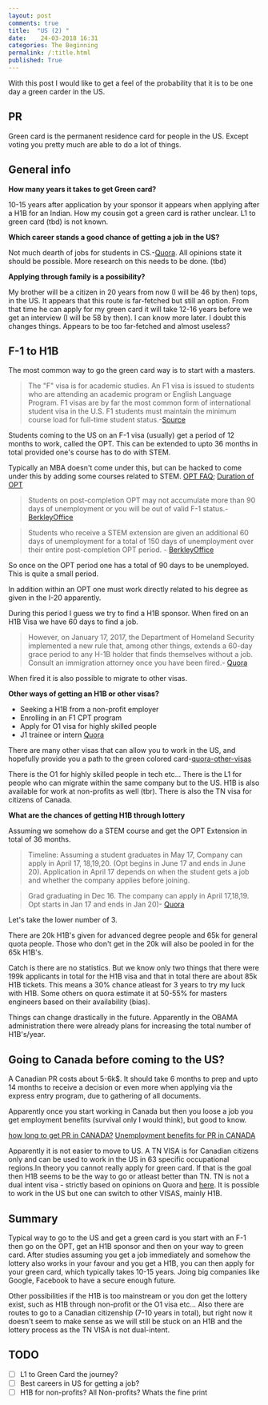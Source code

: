 ```yaml
---
layout: post
comments: true
title:  "US (2) "
date:    24-03-2018 16:31
categories: The Beginning
permalink: /:title.html
published: True
---
```


With this post I would like to get a feel of the probability that it
is to be one day a green carder in the US.

## PR

Green card is the permanent residence card for people in the
US. Except voting you pretty much are able to do a lot of things.

## General info

**How many years it takes to get Green card?** 

10-15 years after application by your sponsor it appears when applying
after a H1B for an Indian. How my cousin got a green card is rather
unclear. L1 to green card (tbd) is not known.

**Which career stands a good chance of getting a job in the US?**

Not much dearth of jobs for students in CS.-[Quora](https://www.quora.com/What-is-the-scope-for-jobs-in-USA-after-MS-in-CS). All opinions
state it should be possible. More research on this needs to be done. (tbd)

**Applying through family is a possibility?**

My brother will be a citizen in 20 years from now (I will be 46 by then) tops,
in the US. It appears that this route is far-fetched but still an
option. From that time he can apply for my green card it will take
12-16 years before we get an interview (I will be 58 by then). I can
know more later. I doubt this changes things. Appears to be too
far-fetched and almost useless?


## F-1 to H1B

The most common way to go the green card way is to start with a
masters.

>The "F" visa is for academic studies. An F1 visa is issued to
>students who are attending an academic program or English Language
>Program. F1 visas are by far the most common form of international
>student visa in the U.S. F1 students must maintain the minimum course
>load for full-time student status.-[Source](https://www.internationalstudent.com/study_usa/preparation/student-visa/)

Students coming to the US on an F-1 visa (usually) get a period of 12
months to work, called the OPT. This can be extended to upto 36 months
in total provided one's course has to do with STEM. 

Typically an MBA doesn't come under this, but can be hacked to come
under this by adding some courses related to STEM. [OPT FAQ](http://www.dartmouth.edu/~ovis/updates/f1/optfaqs.html);
[Duration of OPT](https://www.quora.com/Does-MBA-come-under-STEM-What-is-the-OPT-period-for-STEM)

>Students on post-completion OPT may not accumulate more than 90 days
>of unemployment or you will be out of valid F-1 status.-
>[BerkleyOffice](https://internationaloffice.berkeley.edu/students/employment/opt/unemployment)

>Students who receive a STEM extension are given an additional 60 days
>of unemployment for a total of 150 days of unemployment over their
>entire post-completion OPT period. - [BerkleyOffice](https://internationaloffice.berkeley.edu/students/employment/opt/unemployment)

So once on the OPT period one has a total of 90 days to be
unemployed. This is quite a small period.

In addition within an OPT one must work directly related to his degree
as given in the I-20 apparently.

During this period I guess we try to find a H1B sponsor. When fired on
an H1B Visa we have 60 days to find a job.

>However, on January 17, 2017, the Department of Homeland Security
>implemented a new rule that, among other things, extends a 60-day
>grace period to any H-1B holder that finds themselves without a
>job. Consult an immigration attorney once you have been fired.-
>[Quora](https://www.quora.com/How-many-days-can-an-H1B-worker-stay-in-the-US-if-he-is-fired-Does-he-need-to-go-back-to-India-or-can-he-look-for-another-job-here-under-the-B1-visa)

When fired it is also possible to migrate to other visas.

**Other ways of getting an H1B or other visas?**

- Seeking a H1B from a non-profit employer
- Enrolling in an F1 CPT program
- Apply for O1 visa for highly skilled people
- J1 trainee or intern
[Quora](https://www.quora.com/What-are-the-chances-of-a-masters-student-to-obtain-a-work-visa-in-the-US)


There are many other visas that can allow you to work in the US, and
hopefully provide you a path to the green colored
card-[quora-other-visas](https://www.quora.com/Is-H1B-visa-the-only-option-to-work-in-U-S#)

There is the O1 for highly skilled people in tech etc... There is the
L1 for people who can migrate within the same company but to the
US. H1B is also available for work at non-profits as well
(tbr). There is also the TN visa for citizens of Canada. 

**What are the chances of getting H1B through lottery**

Assuming we somehow do a STEM course and get the OPT Extension in
total of 36 months. 

>Timeline: Assuming a student graduates in May 17, Company can apply
>in April 17, 18,19,20. (Opt begins in June 17 and ends in June
>20). Application in April 17 depends on when the student gets a job
>and whether the company applies before joining.

>Grad graduating in Dec 16. The company can apply in April
>17,18,19. Opt starts in Jan 17 and ends in Jan 20)- [Quora](https://www.quora.com/How-many-times-an-F-1-student-can-apply-for-H1B-visa#)

Let's take the lower number of 3. 

There are 20k H1B's given for advanced degree people and 65k for
general quota people. Those who don't get in the 20k will also be
pooled in for the 65k H1B's. 

Catch is there are no statistics. But we know only two things that
there were 199k applicants in total for the H1B visa and that in total
there are about 85k H1B tickets. This means a 30% chance atleast for 3
years to try my luck with H1B. Some others on quora estimate it at
50-55% for masters engineers based on their availability (bias).

Things can change drastically in the future. Apparently in the OBAMA
administration there were already plans for increasing the total
number of H1B's/year.

## Going to Canada before coming to the US?

A Canadian PR costs about 5-6k$. It should take 6 months to prep and
upto 14 months to receive a decision or even more when applying via
the express entry program, due to gathering of all documents.

Apparently once you start working in Canada but then you loose a job
you get employment benefits (survival only I would think), but good to
know.

[how long to get PR in CANADA?](https://www.quora.com/How-long-does-it-take-to-get-Canadian-Permanent-Residence) [Unemployment benefits for PR in
CANADA](https://www.quora.com/What-are-the-unemployment-benefits-for-Canada-PR-holder)

Apparently it is not easier to move to US. A TN VISA is for Canadian
citizens only and can be used to work in the US in 63 specific
occupational regions.In theory you cannot really apply for green
card. If that is the goal then H1B seems to be the way to go or
atleast better than TN. TN is not a dual intent visa - strictly based
on opinions on Quora and [here](http://www.alllaw.com/articles/nolo/us-immigration/canadian-citizen-tn-status-get-green-card.html). It is possible to work in the US
but one can switch to other VISAS, mainly H1B. 

## Summary

Typical way to go to the US and get a green card is you start with an
F-1 then go on the OPT, get an H1B sponsor and then on your way to
green card. After studies assuming you get a job immediately and
somehow the lottery also works in your favour and you get a H1B, you
can then apply for your green card, which typically takes 10-15
years. Joing big companies like Google, Facebook to have a secure
enough future. 

Other possibilities if the H1B is too mainstream or you don get the
lottery exist, such as H1B through non-profit or the O1 visa
etc... Also there are routes to go to a Canadian citizenship (7-10
years in total), but right now it doesn't seem to make sense as we
will still be stuck on an H1B and the lottery process as the TN VISA
is not dual-intent.

## TODO 

  * [ ] L1 to Green Card the journey?
  * [ ] Best careers in US for getting a job?
  * [ ] H1B for non-profits? All Non-profits? Whats the fine print 
